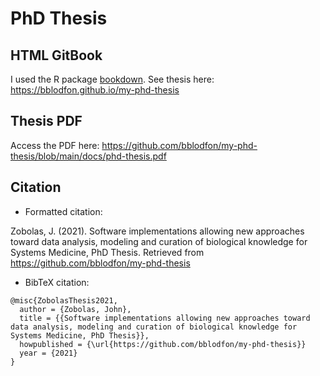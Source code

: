 # PhD Thesis

## HTML GitBook

I used the R package [bookdown](https://github.com/rstudio/bookdown/).
See thesis here: https://bblodfon.github.io/my-phd-thesis

## Thesis PDF

Access the PDF here: https://github.com/bblodfon/my-phd-thesis/blob/main/docs/phd-thesis.pdf

## Citation

- Formatted citation:

Zobolas, J. (2021). Software implementations allowing new approaches toward data analysis, modeling and curation of biological knowledge for Systems Medicine, PhD Thesis. Retrieved from https://github.com/bblodfon/my-phd-thesis

- BibTeX citation:

```
@misc{ZobolasThesis2021,
  author = {Zobolas, John},
  title = {{Software implementations allowing new approaches toward data analysis, modeling and curation of biological knowledge for Systems Medicine, PhD Thesis}},
  howpublished = {\url{https://github.com/bblodfon/my-phd-thesis}}
  year = {2021}
}
```
